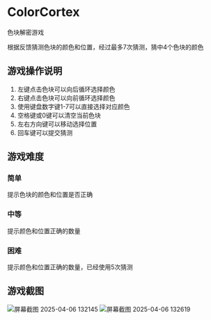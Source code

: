 # ColorCortex
色块解密游戏

根据反馈猜测色块的颜色和位置，经过最多7次猜测，猜中4个色块的颜色

## 游戏操作说明
1. 左键点击色块可以向后循环选择颜色
2. 右键点击色块可以向前循环选择颜色
3. 使用键盘数字键1-7可以直接选择对应颜色
4. 空格键或0键可以清空当前色块
5. 左右方向键可以移动选择位置
6. 回车键可以提交猜测

## 游戏难度
### 简单
提示色块的颜色和位置是否正确
### 中等
提示颜色和位置正确的数量
### 困难
提示颜色和位置正确的数量，已经使用5次猜测

## 游戏截图
![屏幕截图 2025-04-06 132145](https://github.com/user-attachments/assets/ce476e8e-a07f-4acc-a3a4-4b695a5e7a18)
![屏幕截图 2025-04-06 132619](https://github.com/user-attachments/assets/dc4969fd-f8ce-4025-9aba-5c04657cdb8d)


